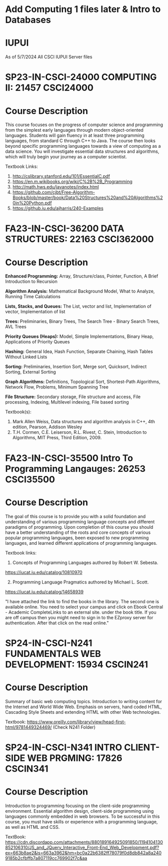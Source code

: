 # Add Computing 1 files later & Intro to Databases

# IUPUI
As of 5/7/2024
All CSCI IUPUI Server files

# SP23-IN-CSCI-24000 COMPUTING II: 21457 CSCI24000 
# **Course Description**
This course focuses on the progress of computer science and programming from the simplest early languages through modern object-oriented languages. Students will gain fluency in at least three programming languages, from standard C through C++ to Java. The course then looks beyond specific programming languages towards a view of computing as a data science. You will investigate essential data structures and algorithms, which will truly begin your journey as a computer scientist.

Textbook Links:
1. http://cslibrary.stanford.edu/101/EssentialC.pdf
2. https://en.m.wikibooks.org/wiki/C%2B%2B_Programming
3. http://math.hws.edu/javanotes/index.html
4. https://github.com/cjbt/Free-Algorithm-Books/blob/master/book/Data%20Structures%20and%20Algorithms%20in%20Python.pdf
5. https://github.iu.edu/ajharris/240-Examples

# FA23-IN-CSCI-36200 DATA STRUCTURES: 22163 CSCI362000
# **Course Description**
**Enhanced Programming:** Array, Structure/class, Pointer, Function, A Brief Introduction to Recursion

**Algorithm Analysis:**  Mathematical Background Model, What to Analyze, Running Time Calculations

**Lists, Stacks, and Queues:**  The List, vector and list, Implementation of vector, Implementation of list

**Trees:** Preliminaries, Binary Trees, The Search Tree - Binary Search Trees, AVL Trees

**Priority Queues (Heaps):**  Model, Simple Implementations, Binary Heap, Applications of Priority Queues

**Hashing:**  General Idea, Hash Function, Separate Chaining, Hash Tables Without Linked Lists

**Sorting:**  Preliminaries, Insertion Sort, Merge sort, Quicksort, Indirect Sorting, External Sorting

**Graph Algorithms:**  Definitions, Topological Sort, Shortest-Path Algorithms, Network Flow, Problems, Minimum Spanning Tree

**File Structure:** Secondary storage, File structure and access, File processing, Indexing, Multilevel indexing, File based sorting

Textbook(s): 
1. Mark Allen Weiss, Data structures and algorithm analysis in C++,  4th edition, Pearson, Addison Wesley
2. T.H. Cormen, C.E. Leiserson, R.L. Rivest, C. Stein, Introduction to Algorithms, MIT Press, Third Edition, 2009.

# FA23-IN-CSCI-35500 Intro To Programming Langauges: 26253 CSCI35500
# **Course Description**
The goal of this course is to provide you with a solid foundation and understanding of various programming language concepts and different paradigms of programming. Upon completion of this course you should have a better understanding of the roots and core concepts of various popular programming languages, been exposed to new programming languages, and learned different applications of programming languages.

Textbook links:
1. Concepts of Programming Languages authored by Robert W. Sebesta.

https://iucat.iu.edu/catalog/10810970

2. Programming Language Pragmatics authored by Michael L. Scott.

https://iucat.iu.edu/catalog/14658939

"I have attached the link to find the books in the library. The second one is available online. You need to select your campus and click on Ebook Central - Academic CompleteLinks to an external site. under the book title. If you are off campus then you might need to sign in to the EZproxy server for authentication. After that click on the read online."

# SP24-IN-CSCI-N241 FUNDAMENTALS WEB DEVELOPMENT: 15934 CSCIN241
# **Course Description**
Summary of basic web computing topics. Introduction to writing content for the Internet and World Wide Web. Emphasis on servers, hand coded HTML, Cascading Style Sheets and extending HTML with other Web technologies.

Textbook: https://www.oreilly.com/library/view/head-first-html/9781449324469/ (Check N241 Folder)

# SP24-IN-CSCI-N341 INTRO CLIENT-SIDE WEB PRGMING: 17826 CSCIN341
# **Course Description**
Introduction to programming focusing on the client-side programming environment. Essential algorithm design, client-side programming using languages commonly embedded in web browsers. To be successful in this course, you must have skills or experience with a programming language, as well as HTML and CSS.

TextBook: https://cdn.discordapp.com/attachments/880189164925091850/1194104130852106310/JS_and_JQuery_Interactive_Front-End_Web_Development.pdf?ex=663b8ae2&is=663a3962&hm=bc0a22b6382ff78079f0d8db842a8a2409185b2cfbffb7a807119cc769902f7c&aa

